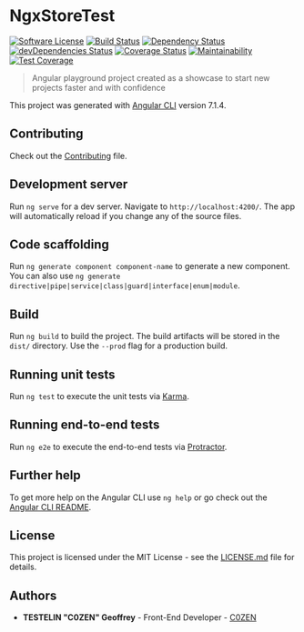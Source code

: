 # NgxStoreTest
[![Software License][license-image]](LICENSE) [![Build Status][travis-image]][travis-url] [![Dependency Status][daviddm-image]][daviddm-url] [![devDependencies Status][daviddm-dev-image]][daviddm-dev-url] [![Coverage Status][coveralls-image]][coveralls-url] [![Maintainability][code-climate-maintainability-image]][code-climate-maintainability-url] [![Test Coverage][code-climate-coverage-image]][code-climate-coverage-url]
> Angular playground project created as a showcase to start new projects faster and with confidence

This project was generated with [Angular CLI](https://github.com/angular/angular-cli) version 7.1.4.

## Contributing

Check out the [Contributing](CONTRIBUTING.md) file.

## Development server

Run `ng serve` for a dev server. Navigate to `http://localhost:4200/`. The app will automatically reload if you change any of the source files.

## Code scaffolding

Run `ng generate component component-name` to generate a new component. You can also use `ng generate directive|pipe|service|class|guard|interface|enum|module`.

## Build

Run `ng build` to build the project. The build artifacts will be stored in the `dist/` directory. Use the `--prod` flag for a production build.

## Running unit tests

Run `ng test` to execute the unit tests via [Karma](https://karma-runner.github.io).

## Running end-to-end tests

Run `ng e2e` to execute the end-to-end tests via [Protractor](http://www.protractortest.org/).

## Further help

To get more help on the Angular CLI use `ng help` or go check out the [Angular CLI README](https://github.com/angular/angular-cli/blob/master/README.md).

## License

This project is licensed under the MIT License - see the [LICENSE.md](LICENSE.md) file for details.

## Authors

* **TESTELIN "C0ZEN" Geoffrey** - Front-End Developer - [C0ZEN](https://github.com/C0ZEN)

[license-image]: https://img.shields.io/badge/license-MIT-brightgreen.svg?style=flat
[travis-image]: https://travis-ci.com/C0ZEN/ngx-store-test.svg?branch=develop
[travis-url]: https://travis-ci.com/C0ZEN/ngx-store-test
[daviddm-image]: https://david-dm.org/C0ZEN/ngx-store-test/status.svg
[daviddm-url]: https://david-dm.org/C0ZEN/ngx-store-test
[daviddm-dev-image]: https://david-dm.org/C0ZEN/ngx-store-test/dev-status.svg
[daviddm-dev-url]: https://david-dm.org/C0ZEN/ngx-store-test?type=dev
[coveralls-image]: https://coveralls.io/repos/github/C0ZEN/ngx-store-test/badge.svg?branch=develop
[coveralls-url]: https://coveralls.io/github/C0ZEN/ngx-store-test?branch=develop
[code-climate-maintainability-image]: https://api.codeclimate.com/v1/badges/8c075d8d6ad3a94fb548/maintainability
[code-climate-maintainability-url]: https://codeclimate.com/github/C0ZEN/ngx-store-test/maintainability
[code-climate-coverage-image]: https://api.codeclimate.com/v1/badges/8c075d8d6ad3a94fb548/test_coverage
[code-climate-coverage-url]: https://codeclimate.com/github/C0ZEN/ngx-store-test/test_coverage
